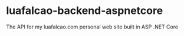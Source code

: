 # luafalcao-backend-aspnetcore
The API for my luafalcao.com personal web site built in ASP .NET Core
